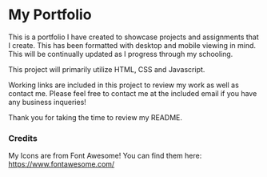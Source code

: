# My Portfolio

This is a portfolio I have created to showcase projects and assignments that I create. This has been formatted with desktop and mobile viewing in mind. This will be continually updated as I progress through my schooling. 

This project will primarily utilize HTML, CSS and Javascript.

Working links are included in this project to review my work as well as contact me. Please feel free to contact me at the included email if you have any business inqueries! 

Thank you for taking the time to review my README.


### Credits

My Icons are from Font Awesome! You can find them here:
    https://www.fontawesome.com/